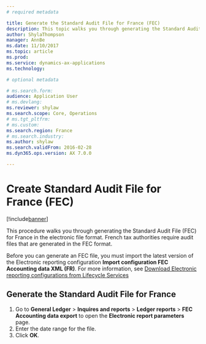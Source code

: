 ```yaml
---
# required metadata

title: Generate the Standard Audit File for France (FEC)
description: This topic walks you through generating the Standard Audit File for France (FEC) in Microsoft Dynamics 365 for Finance and Operations, Enterprise edition.
author: ShylaThompson
manager: AnnBe
ms.date: 11/10/2017
ms.topic: article
ms.prod: 
ms.service: dynamics-ax-applications
ms.technology: 

# optional metadata

# ms.search.form: 
audience: Application User
# ms.devlang: 
ms.reviewer: shylaw
ms.search.scope: Core, Operations
# ms.tgt_pltfrm: 
# ms.custom:
ms.search.region: France
# ms.search.industry: 
ms.author: shylaw
ms.search.validFrom: 2016-02-28
ms.dyn365.ops.version: AX 7.0.0

---
```


# Create Standard Audit File for France (FEC)

[!include[banner](../includes/banner.md)]

This procedure walks you through generating the Standard Audit File (FEC) for France in the electronic file format. French tax authorities require audit files that are generated in the FEC format.

Before you can generate an FEC file, you must import the latest version of the Electronic reporting configuration **Import configuration FEC Accounting data XML (FR)**. For more information, see [Download Electronic reporting configurations from Lifecycle Services](../../dev-itpro/analytics/download-electronic-reporting-configuration-lcs.md)

## Generate the Standard Audit File for France
1.	Go to **General Ledger** > **Inquires and reports** > **Ledger reports** > **FEC Accounting data export** to open the **Electronic report parameters** page.
2.	Enter the date range for the file.
3.	Click **OK**.
